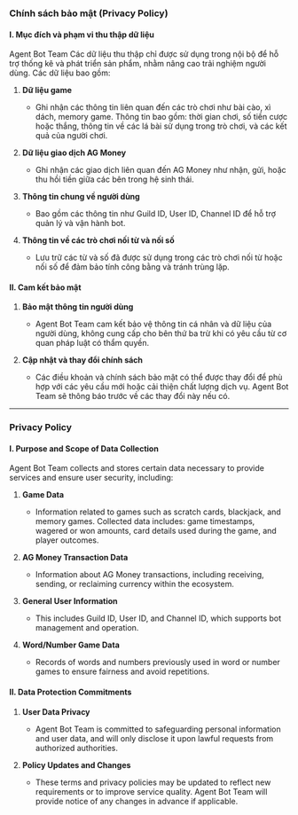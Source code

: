 ### Chính sách bảo mật (Privacy Policy)

#### I. Mục đích và phạm vi thu thập dữ liệu

Agent Bot Team Các dữ liệu thu thập chỉ được sử dụng trong nội bộ để hỗ trợ thống kê và phát triển sản phẩm, nhằm nâng cao trải nghiệm người dùng. Các dữ liệu bao gồm:

1. **Dữ liệu game**  
   - Ghi nhận các thông tin liên quan đến các trò chơi như bài cào, xì dách, memory game. Thông tin bao gồm: thời gian chơi, số tiền cược hoặc thắng, thông tin về các lá bài sử dụng trong trò chơi, và các kết quả của người chơi.

2. **Dữ liệu giao dịch AG Money**  
   - Ghi nhận các giao dịch liên quan đến AG Money như nhận, gửi, hoặc thu hồi tiền giữa các bên trong hệ sinh thái.

3. **Thông tin chung về người dùng**  
   - Bao gồm các thông tin như Guild ID, User ID, Channel ID để hỗ trợ quản lý và vận hành bot.

4. **Thông tin về các trò chơi nối từ và nối số**  
   - Lưu trữ các từ và số đã được sử dụng trong các trò chơi nối từ hoặc nối số để đảm bảo tính công bằng và tránh trùng lặp.

#### II. Cam kết bảo mật

1. **Bảo mật thông tin người dùng**  
   - Agent Bot Team cam kết bảo vệ thông tin cá nhân và dữ liệu của người dùng, không cung cấp cho bên thứ ba trừ khi có yêu cầu từ cơ quan pháp luật có thẩm quyền.

2. **Cập nhật và thay đổi chính sách**  
   - Các điều khoản và chính sách bảo mật có thể được thay đổi để phù hợp với các yêu cầu mới hoặc cải thiện chất lượng dịch vụ. Agent Bot Team sẽ thông báo trước về các thay đổi này nếu có.

---

### Privacy Policy

#### I. Purpose and Scope of Data Collection

Agent Bot Team collects and stores certain data necessary to provide services and ensure user security, including:

1. **Game Data**  
   - Information related to games such as scratch cards, blackjack, and memory games. Collected data includes: game timestamps, wagered or won amounts, card details used during the game, and player outcomes.

2. **AG Money Transaction Data**  
   - Information about AG Money transactions, including receiving, sending, or reclaiming currency within the ecosystem.

3. **General User Information**  
   - This includes Guild ID, User ID, and Channel ID, which supports bot management and operation.

4. **Word/Number Game Data**  
   - Records of words and numbers previously used in word or number games to ensure fairness and avoid repetitions.

#### II. Data Protection Commitments

1. **User Data Privacy**  
   - Agent Bot Team is committed to safeguarding personal information and user data, and will only disclose it upon lawful requests from authorized authorities.

2. **Policy Updates and Changes**  
   - These terms and privacy policies may be updated to reflect new requirements or to improve service quality. Agent Bot Team will provide notice of any changes in advance if applicable.